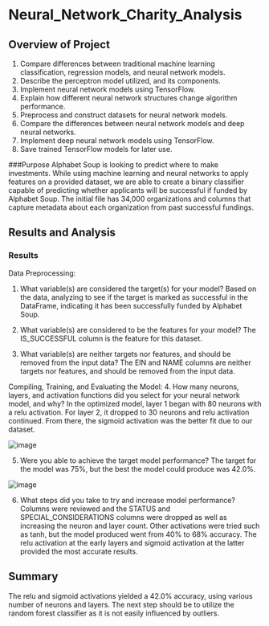 # Neural_Network_Charity_Analysis
## Overview of Project
1. Compare differences between traditional machine learning classification, regression models, and neural network models.
2. Describe the perceptron model utilized, and its components.
3. Implement neural network models using TensorFlow.
4. Explain how different neural network structures change algorithm performance.
5. Preprocess and construct datasets for neural network models.
6. Compare the differences between neural network models and deep neural networks.
7. Implement deep neural network models using TensorFlow.
8. Save trained TensorFlow models for later use.

###Purpose
Alphabet Soup is looking to predict where to make investments. While using machine learning and neural networks to apply features on a provided dataset, we are able to create a binary classifier capable of predicting whether applicants will be successful if funded by Alphabet Soup. The initial file has 34,000 organizations and columns that capture metadata about each organization from past successful fundings.

## Results and Analysis
### Results
Data Preprocessing:
1. What variable(s) are considered the target(s) for your model?
Based on the data, analyzing to see if the target is marked as successful in the DataFrame, indicating it has been successfully funded by Alphabet Soup.

2. What variable(s) are considered to be the features for your model?
The IS_SUCCESSFUL column is the feature for this dataset.

3. What variable(s) are neither targets nor features, and should be removed from the input data?
The EIN and NAME columns are neither targets nor features, and should be removed from the input data. 

Compiling, Training, and Evaluating the Model: 
4. How many neurons, layers, and activation functions did you select for your neural network model, and why?
In the optimized model, layer 1 began with 80 neurons with a relu activation. For layer 2, it dropped to 30 neurons and relu activation continued. From there, the sigmoid activation was the better fit due to our dataset.

![image](https://user-images.githubusercontent.com/109991916/208312738-7be4cbfb-a0b4-469d-9355-d536e49345c0.png)

5. Were you able to achieve the target model performance?
The target for the model was 75%, but the best the model could produce was 42.0%.

![image](https://user-images.githubusercontent.com/109991916/208313058-d4692314-5062-4421-8945-635015490755.png)

6. What steps did you take to try and increase model performance?
Columns were reviewed and the STATUS and SPECIAL_CONSIDERATIONS columns were dropped as well as increasing the neuron and layer count. Other activations were tried such as tanh, but the model produced went from 40% to 68% accuracy. The relu activation at the early layers and sigmoid activation at the latter provided the most accurate results.

## Summary
The relu and sigmoid activations yielded a 42.0% accuracy, using various number of neurons and layers. The next step should be to utilize the random forest classifier as it is not easily influenced by outliers.
